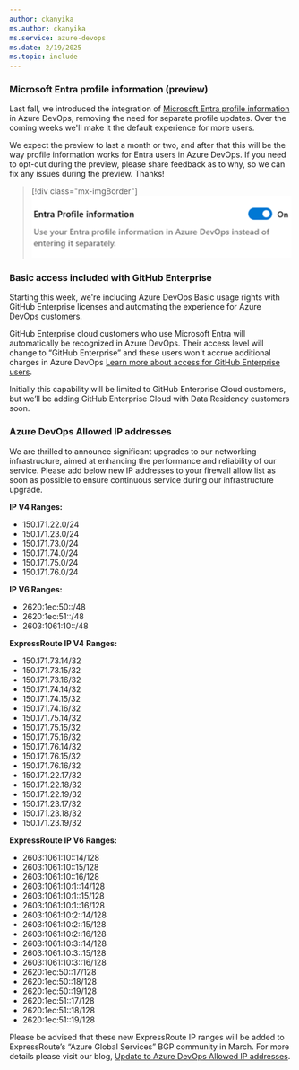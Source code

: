 ```yaml
---
author: ckanyika
ms.author: ckanyika
ms.service: azure-devops
ms.date: 2/19/2025
ms.topic: include
---
```


### Microsoft Entra profile information (preview)

Last fall, we introduced the integration of [Microsoft Entra profile information](/azure/devops/organizations/settings/set-your-preferences?view=azure-devops&tabs=preview-page) in Azure DevOps, removing the need for separate profile updates. Over the coming weeks we'll make it the default experience for more users. 

We expect the preview to last a month or two, and after that this will be the way profile information works for Entra users in Azure DevOps. If you need to opt-out during the preview, please share feedback as to why, so we can fix any issues during the preview. Thanks!

> [!div class="mx-imgBorder"]
> [![Screenshot of Entra profile information toggle.](../../media/252-general-01.png "Screenshot of Entra profile information toggle")](../../media/252-general-01.png#lightbox)

### Basic access included with GitHub Enterprise

Starting this week, we're including Azure DevOps Basic usage rights with GitHub Enterprise licenses and automating the experience for Azure DevOps customers.

GitHub Enterprise cloud customers who use Microsoft Entra will automatically be recognized in Azure DevOps. Their access level will change to “GitHub Enterprise” and these users won't accrue additional charges in Azure DevOps [Learn more about access for GitHub Enterprise users](/azure/devops/organizations/accounts/faq-user-and-permissions-management?view=azure-devops).

Initially this capability will be limited to GitHub Enterprise Cloud customers, but we’ll be adding GitHub Enterprise Cloud with Data Residency customers soon.

### Azure DevOps Allowed IP addresses

We are thrilled to announce significant upgrades to our networking infrastructure, aimed at enhancing the performance and reliability of our service. Please add below new IP addresses to your firewall allow list as soon as possible to ensure continuous service during our infrastructure upgrade.

**IP V4 Ranges:**
* 150.171.22.0/24
* 150.171.23.0/24
* 150.171.73.0/24
* 150.171.74.0/24
* 150.171.75.0/24
* 150.171.76.0/24

**IP V6 Ranges:**
* 2620:1ec:50::/48
* 2620:1ec:51::/48
* 2603:1061:10::/48

**ExpressRoute IP V4 Ranges:**
* 150.171.73.14/32
* 150.171.73.15/32
* 150.171.73.16/32
* 150.171.74.14/32
* 150.171.74.15/32
* 150.171.74.16/32
* 150.171.75.14/32
* 150.171.75.15/32
* 150.171.75.16/32
* 150.171.76.14/32
* 150.171.76.15/32
* 150.171.76.16/32
* 150.171.22.17/32
* 150.171.22.18/32
* 150.171.22.19/32
* 150.171.23.17/32
* 150.171.23.18/32
* 150.171.23.19/32

**ExpressRoute IP V6 Ranges:**
* 2603:1061:10::14/128
* 2603:1061:10::15/128
* 2603:1061:10::16/128
* 2603:1061:10:1::14/128
* 2603:1061:10:1::15/128
* 2603:1061:10:1::16/128
* 2603:1061:10:2::14/128
* 2603:1061:10:2::15/128
* 2603:1061:10:2::16/128
* 2603:1061:10:3::14/128
* 2603:1061:10:3::15/128
* 2603:1061:10:3::16/128
* 2620:1ec:50::17/128
* 2620:1ec:50::18/128
* 2620:1ec:50::19/128
* 2620:1ec:51::17/128
* 2620:1ec:51::18/128
* 2620:1ec:51::19/128

Please be advised that these new ExpressRoute IP ranges will be added to ExpressRoute’s “Azure Global Services” BGP community in March.
For more details please visit our blog, [Update to Azure DevOps Allowed IP addresses](https://devblogs.microsoft.com/devops/update-to-ado-allowed-ip-addresses/).

 